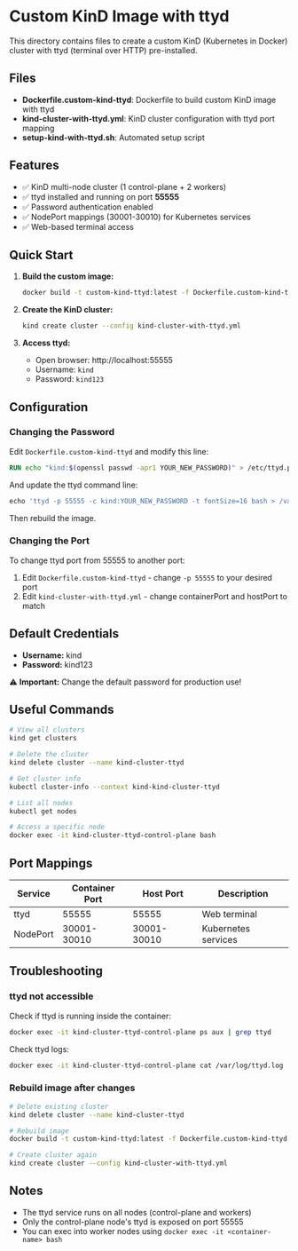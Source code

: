 # Custom KinD Image with ttyd

This directory contains files to create a custom KinD (Kubernetes in Docker) cluster with ttyd (terminal over HTTP) pre-installed.

## Files

- **Dockerfile.custom-kind-ttyd**: Dockerfile to build custom KinD image with ttyd
- **kind-cluster-with-ttyd.yml**: KinD cluster configuration with ttyd port mapping
- **setup-kind-with-ttyd.sh**: Automated setup script

## Features

- ✅ KinD multi-node cluster (1 control-plane + 2 workers)
- ✅ ttyd installed and running on port **55555**
- ✅ Password authentication enabled
- ✅ NodePort mappings (30001-30010) for Kubernetes services
- ✅ Web-based terminal access

## Quick Start

1. **Build the custom image:**
   ```bash
   docker build -t custom-kind-ttyd:latest -f Dockerfile.custom-kind-ttyd .
   ```

2. **Create the KinD cluster:**
   ```bash
   kind create cluster --config kind-cluster-with-ttyd.yml
   ```

3. **Access ttyd:**
   - Open browser: http://localhost:55555
   - Username: `kind`
   - Password: `kind123`

## Configuration

### Changing the Password

Edit `Dockerfile.custom-kind-ttyd` and modify this line:
```dockerfile
RUN echo "kind:$(openssl passwd -apr1 YOUR_NEW_PASSWORD)" > /etc/ttyd.passwd
```

And update the ttyd command line:
```dockerfile
echo 'ttyd -p 55555 -c kind:YOUR_NEW_PASSWORD -t fontSize=16 bash > /var/log/ttyd.log 2>&1 &' >> /usr/local/bin/entrypoint-with-ttyd.sh && \
```

Then rebuild the image.

### Changing the Port

To change ttyd port from 55555 to another port:

1. Edit `Dockerfile.custom-kind-ttyd` - change `-p 55555` to your desired port
2. Edit `kind-cluster-with-ttyd.yml` - change containerPort and hostPort to match

## Default Credentials

- **Username:** kind
- **Password:** kind123

⚠️ **Important:** Change the default password for production use!

## Useful Commands

```bash
# View all clusters
kind get clusters

# Delete the cluster
kind delete cluster --name kind-cluster-ttyd

# Get cluster info
kubectl cluster-info --context kind-kind-cluster-ttyd

# List all nodes
kubectl get nodes

# Access a specific node
docker exec -it kind-cluster-ttyd-control-plane bash
```

## Port Mappings

| Service | Container Port | Host Port | Description |
|---------|---------------|-----------|-------------|
| ttyd | 55555 | 55555 | Web terminal |
| NodePort | 30001-30010 | 30001-30010 | Kubernetes services |

## Troubleshooting

### ttyd not accessible

Check if ttyd is running inside the container:
```bash
docker exec -it kind-cluster-ttyd-control-plane ps aux | grep ttyd
```

Check ttyd logs:
```bash
docker exec -it kind-cluster-ttyd-control-plane cat /var/log/ttyd.log
```

### Rebuild image after changes

```bash
# Delete existing cluster
kind delete cluster --name kind-cluster-ttyd

# Rebuild image
docker build -t custom-kind-ttyd:latest -f Dockerfile.custom-kind-ttyd .

# Create cluster again
kind create cluster --config kind-cluster-with-ttyd.yml
```

## Notes

- The ttyd service runs on all nodes (control-plane and workers)
- Only the control-plane node's ttyd is exposed on port 55555
- You can exec into worker nodes using `docker exec -it <container-name> bash`